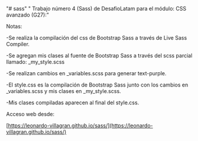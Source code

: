 "# sass" 
" Trabajo número 4 (Sass) de DesafioLatam para el módulo: CSS avanzado (G27):"

Notas:

-Se realiza la compilación del css de Bootstrap Sass a través de Live Sass Compiler.

-Se agregan mis clases al fuente de Bootstrap Sass a través del scss parcial llamado: _my_style.scss

-Se realizan cambios en _variables.scss para generar text-purple.

-El style.css es la compilación de Bootstrap Sass junto con los cambios en _variables.scss y mis clases en _my_style.scss. 

-Mis clases compiladas aparecen al final del style.css.

Acceso web desde:

[https://leonardo-villagran.github.io/sass/](https://leonardo-villagran.github.io/sass/)


